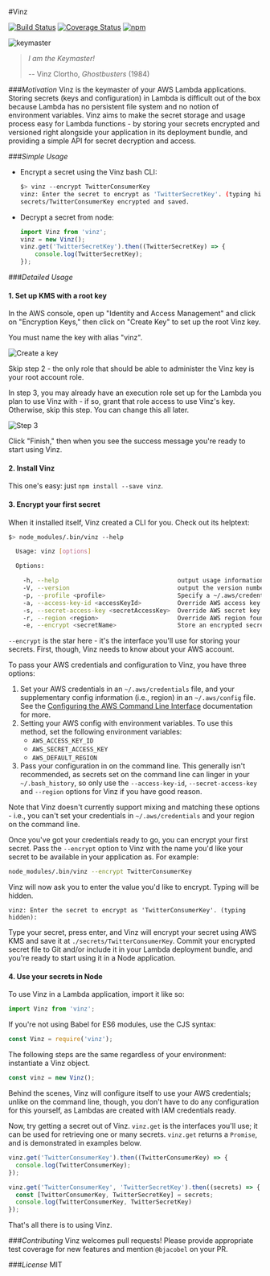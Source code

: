 #Vinz

[![Build Status](https://travis-ci.org/bjacobel/vinz.svg?branch=master)](https://travis-ci.org/bjacobel/vinz) [![Coverage Status](https://coveralls.io/repos/github/bjacobel/vinz/badge.svg)](https://coveralls.io/github/bjacobel/vinz) [![npm](https://img.shields.io/npm/v/vinz.svg?maxAge=2592000)](https://npmjs.com/package/vinz)

![keymaster](https://gifs.bjacobel.com/keymaster.gif)

> _I am the Keymaster!_
>
>-- Vinz Clortho, _Ghostbusters_ (1984)


###_Motivation_
Vinz is the keymaster of your AWS Lambda applications. Storing secrets (keys and configuration) in Lambda is difficult out of the box because Lambda has no persistent file system and no notion of environment variables. Vinz aims to make the secret storage and usage process easy for Lambda functions - by storing your secrets encrypted and versioned right alongside your application in its deployment bundle, and providing a simple API for secret decryption and access.

###_Simple Usage_
- Encrypt a secret using the Vinz bash CLI:

    ```bash
    $> vinz --encrypt TwitterConsumerKey
    vinz: Enter the secret to encrypt as 'TwitterSecretKey'. (typing hidden):
    secrets/TwitterConsumerKey encrypted and saved.
    ```

- Decrypt a secret from node:

    ```javascript
    import Vinz from 'vinz';
    vinz = new Vinz();
    vinz.get('TwitterSecretKey').then((TwitterSecretKey) => {
        console.log(TwitterSecretKey);
    });
    ```

###_Detailed Usage_

#### 1. Set up KMS with a root key
In the AWS console, open up "Identity and Access Management" and click on "Encryption Keys," then click on "Create Key" to set up the root Vinz key.

You must name the key with alias "vinz".

![Create a key](https://i.bjacobel.com/20160531-464t5.png)

Skip step 2 - the only role that should be able to administer the Vinz key is your root account role.

In step 3, you may already have an execution role set up for the Lambda you plan to use Vinz with - if so, grant that role access to use Vinz's key. Otherwise, skip this step. You can change this all later.

![Step 3](https://i.bjacobel.com/20160531-gh9jh.png)

Click "Finish," then when you see the success message you're ready to start using Vinz.

#### 2. Install Vinz

This one's easy: just `npm install --save vinz`.

#### 3. Encrypt your first secret

When it installed itself, Vinz created a CLI for you. Check out its helptext:

```bash
$> node_modules/.bin/vinz --help

  Usage: vinz [options]

  Options:

    -h, --help                                 output usage information
    -V, --version                              output the version number
    -p, --profile <profile>                    Specify a ~/.aws/credentials profile to use
    -a, --access-key-id <accessKeyId>          Override AWS access key found in env or in ~/.aws
    -s, --secret-access-key <secretAccessKey>  Override AWS secret key found in env or in ~/.aws
    -r, --region <region>                      Override AWS region found in env or in ~/.aws
    -e, --encrypt <secretName>                 Store an encrypted secret in ./secrets/secretName
```

`--encrypt` is the star here - it's the interface you'll use for storing your secrets. First, though, Vinz needs to know about your AWS account.

To pass your AWS credentials and configuration to Vinz, you have three options:

1. Set your AWS credentials in an `~/.aws/credentials` file, and your supplementary config information (i.e., region) in an `~/.aws/config` file. See the [Configuring the AWS Command Line Interface](https://docs.aws.amazon.com/cli/latest/userguide/cli-chap-getting-started.html#cli-config-files) documentation for more.
2. Setting your AWS config with environment variables. To use this method, set the following environment variables:
    - `AWS_ACCESS_KEY_ID`
    - `AWS_SECRET_ACCESS_KEY`
    - `AWS_DEFAULT_REGION`
3. Pass your configuration in on the command line. This generally isn't recommended, as secrets set on the command line can linger in your `~/.bash_history`, so only use the `--access-key-id`, `--secret-access-key` and `--region` options for Vinz if you have good reason.

Note that Vinz doesn't currently support mixing and matching these options - i.e., you can't set your credentials in `~/.aws/credentials` and your region on the command line.

Once you've got your credentials ready to go, you can encrypt your first secret. Pass the `--encrypt` option to Vinz with the name you'd like your secret to be available in your application as. For example:

```bash
node_modules/.bin/vinz --encrypt TwitterConsumerKey
```

Vinz will now ask you to enter the value you'd like to encrypt. Typing will be hidden.

```
vinz: Enter the secret to encrypt as 'TwitterConsumerKey'. (typing hidden):
```

Type your secret, press enter, and Vinz will encrypt your secret using AWS KMS and save it at `./secrets/TwitterConsumerKey`. Commit your encrypted secret file to Git and/or include it in your Lambda deployment bundle, and you're ready to start using it in a Node application.

#### 4. Use your secrets in Node

To use Vinz in a Lambda application, import it like so:

```javascript
import Vinz from 'vinz';
```

If you're not using Babel for ES6 modules, use the CJS syntax:

```javascript
const Vinz = require('vinz');
```

The following steps are the same regardless of your environment: instantiate a Vinz object.

```javascript
const vinz = new Vinz();
```

Behind the scenes, Vinz will configure itself to use your AWS credentials; unlike on the command line, though, you don't have to do any configuration for this yourself, as Lambdas are created with IAM credentials ready.

Now, try getting a secret out of Vinz. `vinz.get` is the interfaces you'll use; it can be used for retrieving one or many secrets. `vinz.get` returns a `Promise`, and is demonstrated in examples below.

```javascript
vinz.get('TwitterConsumerKey').then((TwitterConsumerKey) => {
  console.log(TwitterConsumerKey);
});

vinz.get('TwitterConsumerKey', 'TwitterSecretKey').then((secrets) => {
  const [TwitterConsumerKey, TwitterSecretKey] = secrets;
  console.log(TwitterConsumerKey, TwitterSecretKey)
});
```

That's all there is to using Vinz.

###_Contributing_
Vinz welcomes pull requests! Please provide appropriate test coverage for new features and mention `@bjacobel` on your PR.

###_License_
MIT
